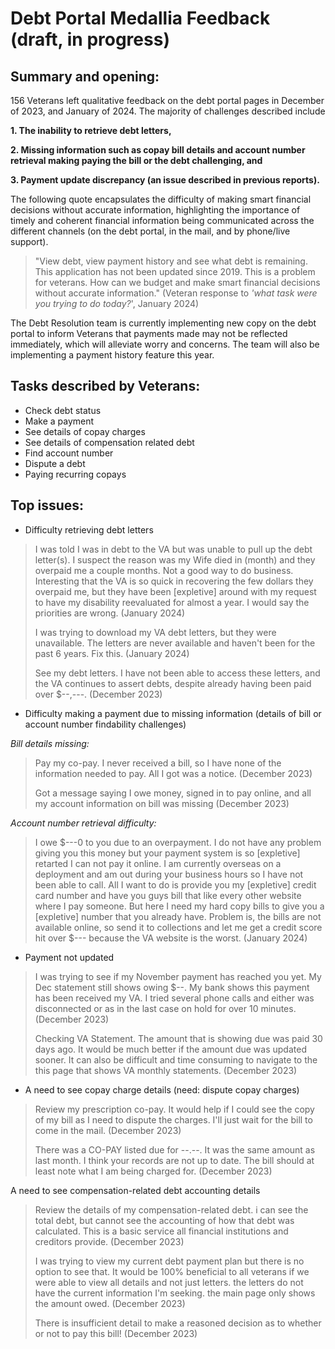 # Debt Portal Medallia Feedback (draft, in progress)

## **Summary and opening:**

156 Veterans left qualitative feedback on the debt portal pages in December of 2023, and January of 2024. The majority of challenges described include 

**1. The inability to retrieve debt letters,** 

**2. Missing information such as copay bill details and account number retrieval making paying the bill or the debt challenging, and**
 
**3.  Payment update discrepancy (an issue described in previous reports).**

The following quote encapsulates the difficulty of making smart financial decisions without accurate information, highlighting the importance of timely and coherent financial information being communicated across the different channels (on the debt portal, in the mail, and by phone/live support).

> "View debt, view payment history and see what debt is remaining. This
> application has not been updated since 2019. This is a problem for
> veterans. How can we budget and make smart financial decisions without
> accurate information." (Veteran response to *'what task were you trying
> to do today?*', January 2024)

The Debt Resolution team is currently implementing new copy on the debt portal to inform Veterans that payments made may not be reflected immediately, which will alleviate worry and concerns. The team will also be implementing a payment history feature this year.


## **Tasks described by Veterans:**

-   Check debt status
-   Make a payment
-   See details of copay charges
-   See details of compensation related debt
-   Find account number
-   Dispute a debt
-   Paying recurring copays

## **Top issues:**

- Difficulty retrieving debt letters

> I was told I was in debt to the VA but was unable to pull up the debt
> letter(s). I suspect the reason was my Wife died in (month) and they
> overpaid me a couple months. Not a good way to do business.
> Interesting that the VA is so quick in recovering the few dollars they
> overpaid me, but they have been [expletive] around with my request to
> have my disability reevaluated for almost a year. I would say the
> priorities are wrong. (January 2024)
> 
> I was trying to download my VA debt letters, but they were
> unavailable. The letters are never available and haven't been for the
> past 6 years. Fix this. (January 2024)
> 
> See my debt letters. I have not been able to access these letters, and
> the VA continues to assert debts, despite already having been paid
> over $--,---. (December 2023)

-   Difficulty making a payment due to missing information (details of bill or account number findability challenges)

*Bill details missing:*

> Pay my co-pay. I never received a bill, so I have none of the
> information needed to pay. All I got was a notice. (December 2023)
> 
> Got a message saying I owe money, signed in to pay online, and all my
> account information on bill was missing (December 2023)

*Account number retrieval difficulty:*

> I owe $---0 to you due to an overpayment. I do not have any problem
> giving you this money but your payment system is so [expletive]
> retarted I can not pay it online. I am currently overseas on a
> deployment and am out during your business hours so I have not been
> able to call. All I want to do is provide you my [expletive] credit
> card number and have you guys bill that like every other website where
> I pay someone. But here I need my hard copy bills to give you a
> [expletive] number that you already have. Problem is, the bills are
> not available online, so send it to collections and let me get a
> credit score hit over $--- because the VA website is the worst.
> (January 2024)

 *  Payment not updated

> I was trying to see if my November payment has reached you yet. My Dec
> statement still shows owing $--. My bank shows this payment has been
> received my VA. I tried several phone calls and either was
> disconnected or as in the last case on hold for over 10 minutes.
> (December 2023)
> 
> Checking VA Statement. The amount that is showing due was paid 30 days
> ago. It would be much better if the amount due was updated sooner. It
> can also be difficult and time consuming to navigate to the this page
> that shows VA monthly statements. (December 2023)

  * A need to see copay charge details (need: dispute copay charges)

> Review my prescription co-pay. It would help if I could see the copy
> of my bill as I need to dispute the charges. I'll just wait for the
> bill to come in the mail. (December 2023)
> 
> There was a CO-PAY listed due for --.--. It was the same amount as
> last month. I think your records are not up to date. The bill should
> at least note what I am being charged for. (December 2023)

   A need to see compensation-related debt accounting details

> Review the details of my compensation-related debt. i can see the
> total debt, but cannot see the accounting of how that debt was
> calculated. This is a basic service all financial institutions and
> creditors provide. (December 2023)
> 
> I was trying to view my current debt payment plan but there is no
> option to see that. It would be 100% beneficial to all veterans if we
> were able to view all details and not just letters. the letters do not
> have the current information I'm seeking. the main page only shows the
> amount owed. (December 2023)
> 
> There is insufficient detail to make a reasoned decision as to whether
> or not to pay this bill! (December 2023)
